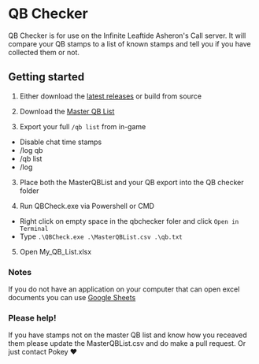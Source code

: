 ﻿
# QB Checker

QB Checker is for use on the Infinite Leaftide Asheron's Call server. It will compare your QB stamps to a list of known stamps and tell you if you have collected them or not.

## Getting started

1. Either download the [latest releases](https://github.com/Scoboose/QBCheck/releases) or build from source

2. Download the [Master QB List](https://github.com/Scoboose/QBCheck/blob/master/MasterQBList.csv)

2. Export your full `/qb list` from in-game
* Disable chat time stamps
* /log qb
* /qb list
* /log

3. Place both the MasterQBList and your QB export into the QB checker folder

4. Run QBCheck.exe via Powershell or CMD
* Right click on empty space in the qbchecker foler and click `Open in Terminal`
* Type `.\QBCheck.exe .\MasterQBList.csv .\qb.txt`

5. Open My_QB_List.xlsx

### Notes

If you do not have an application on your computer that can open excel documents you can use [Google Sheets](https://www.google.com/sheets)

### Please help!
If you have stamps not on the master QB list and know how you receaved them please update the MasterQBList.csv and do make a pull request. Or just contact Pokey ❤️
